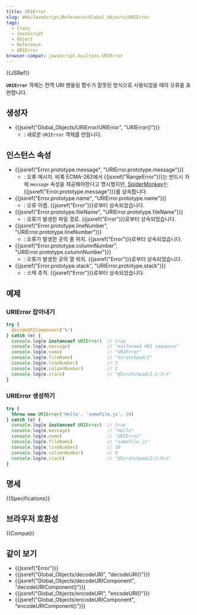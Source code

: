```yaml
---
title: URIError
slug: Web/JavaScript/Reference/Global_Objects/URIError
tags:
  - Class
  - JavaScript
  - Object
  - Reference
  - URIError
browser-compat: javascript.builtins.URIError
---
```

{{JSRef}}

**`URIError`** 객체는 전역 URI 핸들링 함수가 잘못된 방식으로 사용되었을 때의 오류를 표현합니다.

## 생성자

- {{jsxref("Global_Objects/URIError/URIError", "URIError()")}}
  - : 새로운 `URIError` 객체를 만듭니다.

## 인스턴스 속성

- {{jsxref("Error.prototype.message", "URIError.prototype.message")}}
  - : 오류 메시지. 비록 ECMA-262에서 {{jsxref("RangeError")}}는 반드시 자체 `message` 속성을 제공해야한다고 명시했지만,
    [SpiderMonkey](/ko/docs/Mozilla/Projects/SpiderMonkey)는 {{jsxref("Error.prototype.message")}}를 상속합니다.
- {{jsxref("Error.prototype.name", "URIError.prototype.name")}}
  - : 오류 이름. {{jsxref("Error")}}로부터 상속되었습니다.
- {{jsxref("Error.prototype.fileName", "URIError.prototype.fileName")}}
  - : 오류가 발생한 파일 경로. {{jsxref("Error")}}로부터 상속되었습니다.
- {{jsxref("Error.prototype.lineNumber", "URIError.prototype.lineNumber")}}
  - : 오류가 발생한 곳의 줄 위치. {{jsxref("Error")}}로부터 상속되었습니다.
- {{jsxref("Error.prototype.columnNumber", "URIError.prototype.columnNumber")}}
  - : 오류가 발생한 곳의 열 위치. {{jsxref("Error")}}로부터 상속되었습니다.
- {{jsxref("Error.prototype.stack", "URIError.prototype.stack")}}
  - : 스택 추적. {{jsxref("Error")}}로부터 상속되었습니다.

## 예제

### URIError 잡아내기

```js
try {
  decodeURIComponent('%')
} catch (e) {
  console.log(e instanceof URIError)  // true
  console.log(e.message)              // "malformed URI sequence"
  console.log(e.name)                 // "URIError"
  console.log(e.fileName)             // "Scratchpad/1"
  console.log(e.lineNumber)           // 2
  console.log(e.columnNumber)         // 2
  console.log(e.stack)                // "@Scratchpad/2:2:3\n"
}
```

### URIError 생성하기

```js
try {
  throw new URIError('Hello', 'someFile.js', 10)
} catch (e) {
  console.log(e instanceof URIError)  // true
  console.log(e.message)              // "Hello"
  console.log(e.name)                 // "URIError"
  console.log(e.fileName)             // "someFile.js"
  console.log(e.lineNumber)           // 10
  console.log(e.columnNumber)         // 0
  console.log(e.stack)                // "@Scratchpad/2:2:9\n"
}
```

## 명세

{{Specifications}}

## 브라우저 호환성

{{Compat}}

## 같이 보기

- {{jsxref("Error")}}
- {{jsxref("Global_Objects/decodeURI", "decodeURI()")}}
- {{jsxref("Global_Objects/decodeURIComponent", "decodeURIComponent()")}}
- {{jsxref("Global_Objects/encodeURI", "encodeURI()")}}
- {{jsxref("Global_Objects/encodeURIComponent", "encodeURIComponent()")}}
